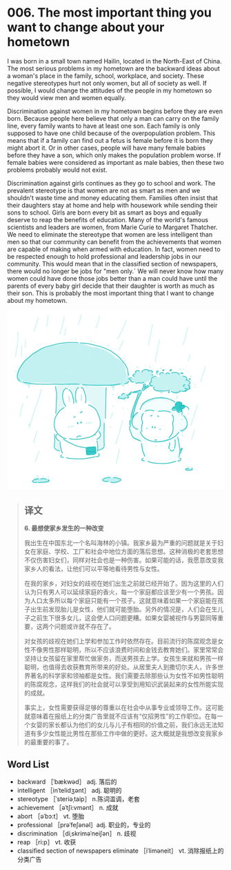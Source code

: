 # 006. The most important thing you want to change about your hometown

I was born in a small town named Hailin, located in the North-East of China. The most serious problems in my hometown are the backward ideas about a woman's place in the family, school, workplace, and society. These negative stereotypes hurt not only women, but all of society as well. If possible, I would change the attitudes of the people in my hometown so they would view men and women equally.

Discrimination against women in my hometown begins before they are even born. Because people here believe that only a man can carry on the family line, every family wants to have at least one son. Each family is only supposed to have one child because of the overpopulation problem. This means that if a family can find out a fetus is female before it is born they might abort it. Or in other cases, people will have many female babies before they have a son, which only makes the population problem worse. If female babies were considered as important as male babies, then these two problems probably would not exist.

Discrimination against girls continues as they go to school and work. The prevalent stereotype is that women are not as smart as men and we shouldn't waste time and money educating them. Families often insist that their daughters stay at home and help with housework while sending their sons to school. Girls are born every bit as smart as boys and equally deserve to reap the benefits of education. Many of the world's famous scientists and leaders are women, from Marie Curie to Margaret Thatcher. We need to eliminate the stereotype that women are less intelligent than men so that our community can benefit from the achievements that women are capable of making when armed with education. In fact, women need to be respected enough to hold professional and leadership jobs in our community. This would mean that in the classified section of newspapers, there would no longer be jobs for "men only.\` We will never know how many women could have done those jobs better than a man could have until the parents of every baby girl decide that their daughter is worth as much as their son. This is probably the most important thing that I want to change about my hometown.

![](.gitbook/assets/toefl-ibt-high-score-essays-006.jpg)

> ## 译文
>
> **6. 最想使家乡发生的一种改变**
>
> 我出生在中国东北一个名叫海林的小镇。我家乡最为严重的问题就是关于妇女在家庭、学校、工厂和社会中地位方面的落后思想。这种消极的老套思想不仅伤害妇女们，同样对社会也是一种伤害。如果可能的话，我愿意改变我家乡人的看法，让他们可以平等地看待男性与女性。
>
> 在我的家乡，对妇女的歧视在她们出生之前就已经开始了。因为这里的人们认为只有男人可以延续家庭的香火，每一个家庭都应该至少有一个男孩。因为人口太多所以每个家庭只能有一个孩子。这就意味着如果一个家庭能在孩子出生前发现胎儿是女性，他们就可能堕胎。另外的情况是，人们会在生儿子之前生下很多女儿，这会使人口问题更糟。如果女婴被视作与男婴同等重要，这两个问题或许就不存在了。
>
> 对女孩的歧视在她们上学和参加工作时依然存在。目前流行的陈腐观念是女性不像男性那样聪明，所以不应该浪费时间和金钱去教育她们。家里常常会坚持让女孩留在家里帮忙做家务，而送男孩去上学。女孩生来就和男孩一样聪明，也值得去收获教育所带来的好处。从居里夫人到撒切尔夫人，许多世界著名的科学家和领袖都是女性。我们需要去除那些认为女性不如男性聪明的陈腐观念，这样我们的社会就可以享受到用知识武装起来的女性所能实现的成就。
>
> 事实上，女性需要获得足够的尊重以在社会中从事专业或领导工作。这可能就意味着在报纸上的分类广告里就不应该有“仅招男性”的工作职位。在每一个女婴的家长都认为他们的女儿与儿子有相同的价值之前，我们永远无法知道有多少女性能比男性在那些工作中做的更好。这大概就是我想改变我家乡的最重要的事了。

## Word List

* backward ［ˈbækwəd］ adj. 落后的
* intelligent ［inˈtelidʒənt］ adj. 聪明的
* stereotype ［ˈsteriəˌtaip］ n.陈词滥调，老套
* achievement ［əˈtʃi:vmənt］ n. 成就
* abort ［əˈbɔ:t］ vt. 堕胎
* professional ［prəˈfeʃənəl］adj. 职业的，专业的
* discrimination ［diˌskriməˈneiʃən］ n. 歧视
* reap ［ri:p］ vt. 收获
* classified section of newspapers eliminate ［iˈliməneit］ vt. 消除报纸上的分类广告

